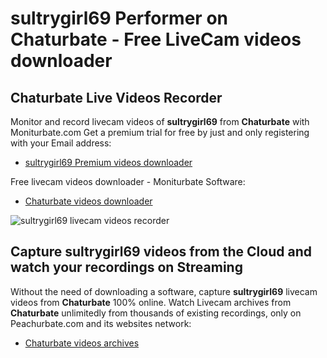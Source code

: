 # sultrygirl69 Performer on Chaturbate - Free LiveCam videos downloader

## Chaturbate Live Videos Recorder

Monitor and record livecam videos of **sultrygirl69** from **Chaturbate** with Moniturbate.com
Get a premium trial for free by just and only registering with your Email address:
* [sultrygirl69 Premium videos downloader](https://moniturbate.com/request-demo-licence-key.html)

Free livecam videos downloader - Moniturbate Software:
* [Chaturbate videos downloader](https://moniturbate.com/moniturbate-download-software.html)

![sultrygirl69 livecam videos recorder](https://peachurnet.com/templates/moniturbate-software.png)


## Capture sultrygirl69 videos from the Cloud and watch your recordings on Streaming

Without the need of downloading a software, capture **sultrygirl69** livecam videos from **Chaturbate** 100% online.
Watch Livecam archives from **Chaturbate** unlimitedly from thousands of existing recordings, only on Peachurbate.com and its websites network:
* [Chaturbate videos archives](https://peachurnet.com/)